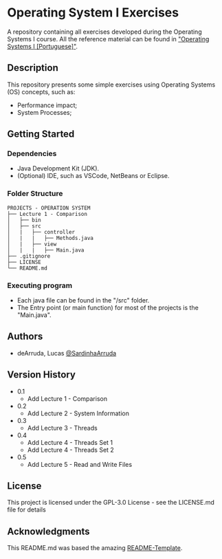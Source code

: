 # Operating System I Exercises

A repository containing all exercises developed during the Operating Systems I course.
All the reference material can be found in ["Operating Systems I [Portuguese]"](https://www.leandrocolevati.com.br/materiais?disciplina=4719-003).

## Description

This repository presents some simple exercises using Operating Systems (OS) concepts, such as:
- Performance impact;
- System Processes;

## Getting Started

### Dependencies

* Java Development Kit (JDK).
* (Optional) IDE, such as VSCode, NetBeans or Eclipse.

### Folder Structure
````
PROJECTS - OPERATION SYSTEM
├── Lecture 1 - Comparison
│   ├── bin
│   ├── src
│   |   ├── controller
│   |   |   ├── Methods.java
│   |   ├── view
│   |   |   ├── Main.java
├── .gitignore
├── LICENSE
└── README.md
````

### Executing program

* Each java file can be found in the "/src" folder.
* The Entry point (or main function) for most of the projects is the "Main.java".

## Authors

 - deArruda, Lucas [@SardinhaArruda](https://twitter.com/SardinhaArruda)

## Version History

* 0.1
    * Add Lecture 1 - Comparison
* 0.2
    * Add Lecture 2 - System Information
* 0.3
    * Add Lecture 3 - Threads
* 0.4
    * Add Lecture 4 - Threads Set 1
    * Add Lecture 4 - Threads Set 2
* 0.5
    * Add Lecture 5 - Read and Write Files 

## License

This project is licensed under the GPL-3.0 License - see the LICENSE.md file for details

## Acknowledgments

This README.md was based the amazing [README-Template](https://gist.github.com/DomPizzie/7a5ff55ffa9081f2de27c315f5018afc).